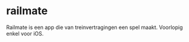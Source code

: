 railmate
========

Railmate is een app die van treinvertragingen een spel maakt. Voorlopig enkel voor iOS.
